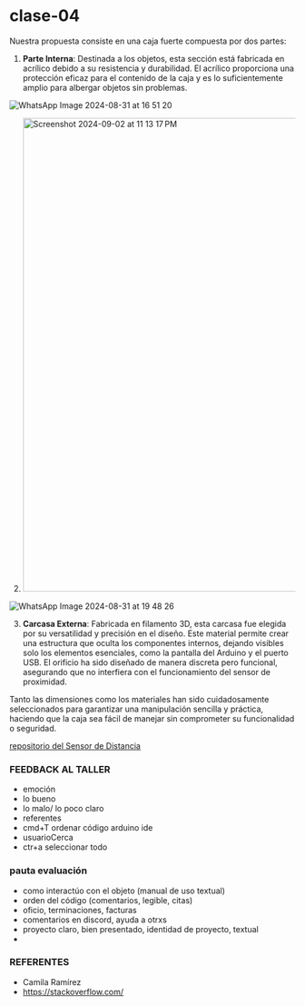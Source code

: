 # clase-04
Nuestra propuesta consiste en una caja fuerte compuesta por dos partes:

1. **Parte Interna**: Destinada a los objetos, esta sección está fabricada en acrílico debido a su resistencia y durabilidad. El acrílico proporciona una protección eficaz para el contenido de la caja y es lo suficientemente amplio para albergar objetos sin problemas.


![WhatsApp Image 2024-08-31 at 16 51 20](https://github.com/user-attachments/assets/bc83db52-88c7-4f31-a4e1-3b6258fa14c2)

2. <img width="834" alt="Screenshot 2024-09-02 at 11 13 17 PM" src="https://github.com/user-attachments/assets/98385bf0-8e84-49f1-a6d2-7997a6cf3d82">

![WhatsApp Image 2024-08-31 at 19 48 26](https://github.com/user-attachments/assets/a684b68f-0c52-490a-a68b-aa2f27ab9765)



3. **Carcasa Externa**: Fabricada en filamento 3D, esta carcasa fue elegida por su versatilidad y precisión en el diseño. Este material permite crear una estructura que oculta los componentes internos, dejando visibles solo los elementos esenciales, como la pantalla del Arduino y el puerto USB. El orificio ha sido diseñado de manera discreta pero funcional, asegurando que no interfiera con el funcionamiento del sensor de proximidad.




Tanto las dimensiones como los materiales han sido cuidadosamente seleccionados para garantizar una manipulación sencilla y práctica, haciendo que la caja sea fácil de manejar sin comprometer su funcionalidad o seguridad.

[repositorio del Sensor de Distancia](https://github.com/FryFr/Sensor_de_distancia) 

### FEEDBACK AL TALLER
- emoción
- lo bueno
- lo malo/ lo poco claro
- referentes
- cmd+T ordenar código arduino ide
- usuarioCerca
- ctr+a seleccionar todo

### pauta evaluación
- como interactúo con el objeto (manual de uso textual)
- orden del código (comentarios, legible, citas)
- oficio, terminaciones, facturas
- comentarios en discord, ayuda a otrxs
- proyecto claro, bien presentado, identidad de proyecto, textual
- 

### REFERENTES
- Camila Ramírez
- https://stackoverflow.com/
